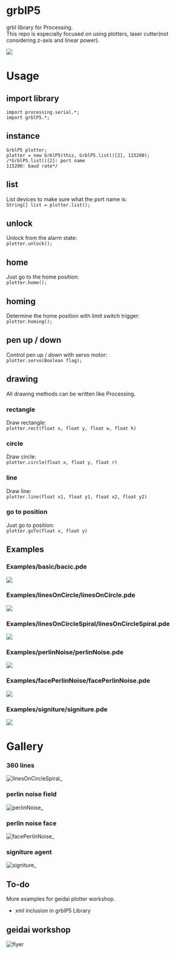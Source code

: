 # grblP5
grbl library for Processing.  
This repo is especially focused on using plotters, laser cutter(not considering z-axis and linear power).

<img src="https://scottallen.ws/p5Library/grblP5/linesOnCircleSpiral.gif?raw=true">

# Usage
## import library
```
import processing.serial.*;
import grblP5.*;
```
## instance
```
GrblP5 plotter;
plotter = new GrblP5(this, GrblP5.list()[2], 115200);
/*GrblP5.list()[2]: port name
115200: baud rate*/
```

## list
List devices to make sure what the port name is:  
``String[] list = plotter.list();``

## unlock
Unlock from the alarm state:  
``plotter.unlock();``

## home
Just go to the home position:  
``plotter.home();``

## homing
Determine the home position with limit switch trigger:  
``plotter.homing();``

## pen up / down
Control pen up / down with servo motor:  
``plotter.servo(Boolean flag);``

## drawing
All drawing methods can be written like Processing.  
### rectangle
Draw rectangle:  
``plotter.rect(float x, float y, float w, float h)``  

### circle
Draw circle:  
``plotter.circle(float x, float y, float r)``  

### line
Draw line:  
``plotter.line(float x1, float y1, float x2, float y2)``  

### go to position
Just go to position:  
``plotter.goTo(float x, float y)``  

## Examples
### Examples/basic/bacic.pde  
<img src="https://scottallen.ws/p5Library/grblP5/basic.gif?raw=true">

### Examples/linesOnCircle/linesOnCircle.pde  
<img src="https://scottallen.ws/p5Library/grblP5/linesOnCircle.gif?raw=true">

### Examples/linesOnCircleSpiral/linesOnCircleSpiral.pde  
<img src="https://scottallen.ws/p5Library/grblP5/linesOnCircleSpiral.gif?raw=true">

### Examples/perlinNoise/perlinNoise.pde  
<img src="https://scottallen.ws/p5Library/grblP5/perlinNoise.gif?raw=true">

### Examples/facePerlinNoise/facePerlinNoise.pde  
<img src="https://scottallen.ws/p5Library/grblP5/facePerlinNoise.gif?raw=true">

### Examples/signiture/signiture.pde  
<img src="https://scottallen.ws/p5Library/grblP5/signiture.gif?raw=true">

# Gallery
### 360 lines
![linesOnCircleSpiral_](https://scottallen.ws/p5Library/grblP5/linesOnCircleSpiral.JPG)

### perlin noise field
![perlinNoise_](https://scottallen.ws/p5Library/grblP5/perlinNoise.JPG)

### perlin noise face
![facePerlinNoise_](https://scottallen.ws/p5Library/grblP5/facePerlinNoise.JPG)

### signiture agent
![signiture_](https://scottallen.ws/p5Library/grblP5/signiture.JPG)

## To-do
More examples for geidai plotter workshop.
- xml inclusion in grblP5 Library

## geidai workshop
![flyer](https://scottallen.ws/p5Library/grblP5/geidaiWSScottAllen.jpg)
